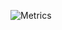 ![Metrics](https://metrics.lecoq.io/don2vito?template=classic&isocalendar=1&languages=1&people=1&activity=1&isocalendar.duration=full-year&languages.colors=github&languages.threshold=0%25&people.limit=28&people.size=28&people.types=followers%2C%20following&people.identicons=false&people.shuffle=false&activity.limit=5&activity.days=14&activity.filter=all&activity.visibility=all&activity.timestamps=false&config.timezone=Asia%2FShanghai)
